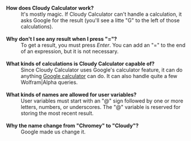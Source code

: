 <dl>
<dt><b>How does Cloudy Calculator work?</b>
<dd>It's mostly magic. If Cloudy Calculator can't handle a calculation, it asks Google for the result (you'll see a litte "G" to the left of those calculations).<br>
<br>
<dt><b>Why don't I see any result when I press "="?</b>
<dd>To get a result, you must press <i>Enter</i>. You can add an "=" to the end of an expression, but it is not necessary.<br>
<br>
<dt><b>What kinds of calculations is Cloudy Calculator capable of?</b>
<dd>Since Cloudy Calculator uses Google's calculator feature, it can do anything <a href='http://www.google.com/help/calculator.html'>Google calculator</a> can do. It can also handle quite a few Wolfram|Alpha queries.<br>
<br>
<dt><b>What kinds of names are allowed for user variables?</b>
<dd>User variables must start with an "@" sign followed by one or more letters, numbers, or underscores. The "@" variable is reserved for storing the most recent result.<br>
<br>
<dt><b>Why the name change from "Chromey" to "Cloudy"?</b>
<dd>Google made us change it.